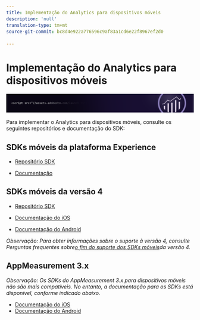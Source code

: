 ```yaml
---
title: Implementação do Analytics para dispositivos móveis
description: 'null'
translation-type: tm+mt
source-git-commit: bc8d4e922a776596c9af83a1cd6e22f8967ef2d0

---
```



# Implementação do Analytics para dispositivos móveis

![Banner](../../assets/doc_banner_implement.png)

Para implementar o Analytics para dispositivos móveis, consulte os seguintes repositórios e documentação do SDK:

## SDKs móveis da plataforma Experience

* [Repositório SDK](https://github.com/Adobe-Marketing-Cloud/aep-sdks-documentation/blob/master/resources/frequently-asked-questions/current-sdk-versions.md)

* [Documentação](https://aep-sdks.gitbook.io/docs/)

## SDKs móveis da versão 4


* [Repositório SDK](https://github.com/Adobe-Marketing-Cloud/mobile-services/tree/master/sdks)

* [Documentação do iOS](https://docs.adobe.com/content/help/en/mobile-services/ios/overview.html)
* [Documentação do Android](https://docs.adobe.com/content/help/en/mobile-services/android/overview.html)

*Observação: Para obter informações sobre o suporte à versão 4, consulte Perguntas frequentes sobre[o fim do suporte dos SDKs móveis](https://aep-sdks.gitbook.io/docs/version-4-sdk-end-of-support-faq)da versão 4.*

## AppMeasurement 3.x

*Observação: Os SDKs do AppMeasurement 3.x para dispositivos móveis não são mais compatíveis. No entanto, a documentação para os SDKs está disponível, conforme indicado abaixo.*


* [Documentação do iOS](/assets/adobe_mobile_ios_3.x.pdf)
* [Documentação do Android](/assets/android_3.x.pdf)
